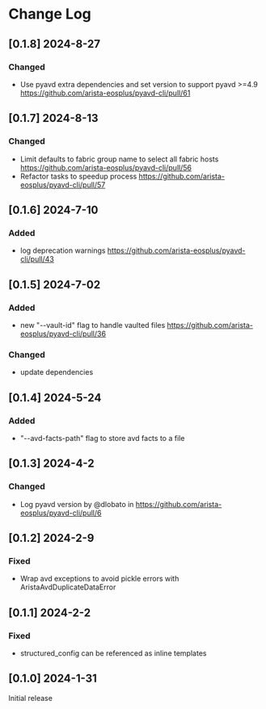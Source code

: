 # Change Log

## [0.1.8] 2024-8-27

### Changed

 - Use pyavd extra dependencies and set version to support pyavd >=4.9 https://github.com/arista-eosplus/pyavd-cli/pull/61

## [0.1.7] 2024-8-13

### Changed

 - Limit defaults to fabric group name to select all fabric hosts https://github.com/arista-eosplus/pyavd-cli/pull/56
 - Refactor tasks to speedup process https://github.com/arista-eosplus/pyavd-cli/pull/57

## [0.1.6] 2024-7-10

### Added

 - log deprecation warnings https://github.com/arista-eosplus/pyavd-cli/pull/43

## [0.1.5] 2024-7-02

### Added

 - new "--vault-id" flag to handle vaulted files https://github.com/arista-eosplus/pyavd-cli/pull/36

### Changed

 - update dependencies

## [0.1.4] 2024-5-24

### Added

 - "--avd-facts-path" flag to store avd facts to a file

## [0.1.3] 2024-4-2

### Changed

- Log pyavd version by @dlobato in https://github.com/arista-eosplus/pyavd-cli/pull/6

## [0.1.2] 2024-2-9

### Fixed

- Wrap avd exceptions to avoid pickle errors with AristaAvdDuplicateDataError

## [0.1.1] 2024-2-2

### Fixed

- structured_config can be referenced as inline templates


## [0.1.0] 2024-1-31

Initial release
